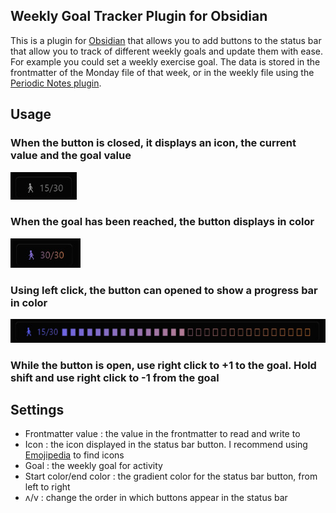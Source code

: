 ## Weekly Goal Tracker Plugin for Obsidian
This is a plugin for [Obsidian](https://obsidian.md) that allows you to add buttons to the status bar that allow you to track of different weekly goals and update them with ease. For example you could set a weekly exercise goal. The data is stored in the frontmatter of the Monday file of that week, or in the weekly file using the [Periodic Notes plugin](https://github.com/liamcain/obsidian-periodic-notes).
## Usage
### When the button is closed, it displays an icon, the current value and the goal value

![](Images/button_closed.png)

### When the goal has been reached, the button displays in color

![](Images/button_closed_color.png)

### Using left click, the button can opened to show a progress bar in color

![](Images/button_opened.png)

### **While the button is open, use right click to +1 to the goal. Hold shift and use right click to -1 from the goal**

## Settings
- Frontmatter value : the value in the frontmatter to read and write to
- Icon : the icon displayed in the status bar button. I recommend using [Emojipedia](https://emojipedia.org/) to find icons
- Goal : the weekly goal for activity
- Start color/end color : the gradient color for the status bar button, from left to right
- ʌ/v : change the order in which buttons appear in the status bar
